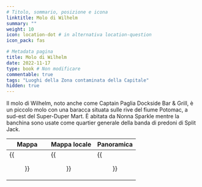```yaml
---
# Titolo, sommario, posizione e icona
linktitle: Molo di Wilhelm
summary: ""
weight: 10
icon: location-dot # in alternativa location-question
icon_pack: fas

# Metadata pagina
title: Molo di Wilhelm
date: 2022-11-17
type: book # Non modificare
commentable: true
tags: "Luoghi della Zona contaminata della Capitale"
hidden: true
---
```




Il molo di Wilhelm, noto anche come Captain Paglia Dockside Bar & Grill, è un piccolo molo con una baracca situata sulle rive del fiume Potomac, a sud-est del Super-Duper Mart. È abitata da Nonna Sparkle mentre la banchina sono usate come quartier generale della banda di predoni di Split Jack.

| Mappa                                      | Mappa locale                                      | Panoramica                             |
| ------------------------------------------ | ------------------------------------------------- | -------------------------------------- |
| {{<figure src="Wilhelms_Wharf_loc.webp">}} | {{<figure src="Wilhelm's_Wharf_Local_Map.webp">}} | {{<figure src="Wilhelms_Wharf.webp">}} |



